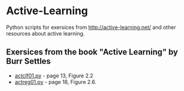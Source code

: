 # Active-Learning
Python scripts for exersices from http://active-learning.net/ and other resources about active learning.

## Exersices from the book "Active Learning" by Burr Settles

* [actclf01.py](https://github.com/burubaxair/Active-Learning/blob/master/actclf01.py) - page 13, Figure 2.2
* [actreg01.py](https://github.com/burubaxair/Active-Learning/blob/master/actreg01.py) - page 18, Figure 2.6.
